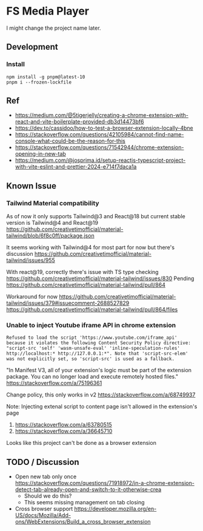 # FS Media Player

I might change the project name later.

## Development

### Install

```
npm install -g pnpm@latest-10
pnpm i --frozen-lockfile
```


## Ref

* https://medium.com/@5tigerjelly/creating-a-chrome-extension-with-react-and-vite-boilerplate-provided-db3d14473bf6
* https://dev.to/cassidoo/how-to-test-a-browser-extension-locally-4bne
* https://stackoverflow.com/questions/42105984/cannot-find-name-console-what-could-be-the-reason-for-this
* https://stackoverflow.com/questions/71542944/chrome-extension-opening-in-new-tab
* https://medium.com/@josprima.id/setup-reactjs-typescript-project-with-vite-eslint-and-prettier-2024-e714f7daca1a


## Known Issue

### Tailwind Material compatibility

As of now it only supports Tailwind@3 and React@18 but current stable version is
Tailwind@4 and React@19 https://github.com/creativetimofficial/material-tailwind/blob/6f8c0ff/package.json

It seems working with Tailwind@4 for most part for now but there's discussion
https://github.com/creativetimofficial/material-tailwind/issues/955


With react@19, correctly there's issue with TS type checking
https://github.com/creativetimofficial/material-tailwind/issues/830
Pending https://github.com/creativetimofficial/material-tailwind/pull/864

Workaround for now https://github.com/creativetimofficial/material-tailwind/issues/379#issuecomment-2688527829
https://github.com/creativetimofficial/material-tailwind/pull/864/files

### Unable to inject Youtube iframe API in chrome extension

```
Refused to load the script 'https://www.youtube.com/iframe_api' because it violates the following Content Security Policy directive: "script-src 'self' 'wasm-unsafe-eval' 'inline-speculation-rules' http://localhost:* http://127.0.0.1:*". Note that 'script-src-elem' was not explicitly set, so 'script-src' is used as a fallback.
```

"In Manifest V3, all of your extension's logic must be part of the extension package. You can no longer load and execute remotely hosted files." 
https://stackoverflow.com/a/75196361



Change policy, this only works in v2
https://stackoverflow.com/a/68749937

Note: Injecting extenal script to content page isn't allowed in the extension's page 
   1. https://stackoverflow.com/a/63780515
   2. https://stackoverflow.com/a/36645710 


Looks like this project can't be done as a browser extension


## TODO / Discussion

* Open new tab only once https://stackoverflow.com/questions/71918972/in-a-chrome-extension-detect-tab-already-open-and-switch-to-it-otherwise-crea
  * Should we do this?
  * This seems missing management on tab closing
* Cross browser support https://developer.mozilla.org/en-US/docs/Mozilla/Add-ons/WebExtensions/Build_a_cross_browser_extension
